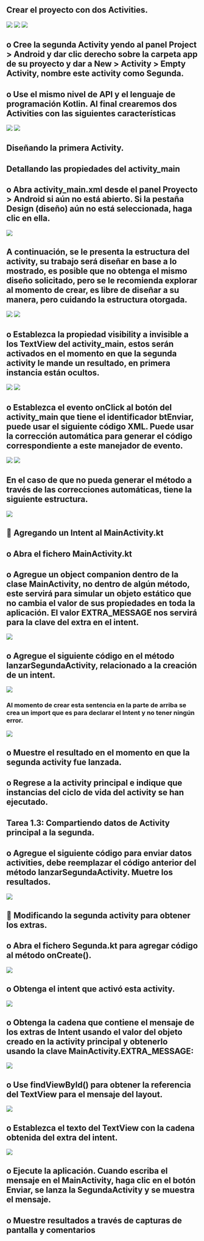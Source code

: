 

## Crear el proyecto con dos Activities.

<img src="medio\1.PNG/">
<img src="medio\2.PNG/">
<img src="medio\3.PNG/">


## o Cree la segunda Activity yendo al panel Project > Android y dar clic derecho sobre la carpeta app de su proyecto y dar a New > Activity > Empty Activity, nombre este activity como Segunda.

## o Use el mismo nivel de API y el lenguaje de programación Kotlin. Al final crearemos dos Activities con las siguientes características

<img src="medio\4.PNG/">
<img src="medio\5.PNG/">

## Diseñando la primera Activity.

## Detallando las propiedades del activity_main

## o Abra activity_main.xml desde el panel Proyecto > Android si aún no está abierto. Si la pestaña Design (diseño) aún no está seleccionada, haga clic en ella.

<img src="medio\6.PNG/">

##  A continuación, se le presenta la estructura del activity, su trabajo será diseñar en base a lo mostrado, es posible que no obtenga el mismo diseño solicitado, pero se le recomienda explorar al momento de crear, es libre de diseñar a su manera, pero cuidando la estructura otorgada.

<img src="medio\7.PNG/">
<img src="medio\6.PNG/">

## o Establezca la propiedad visibility a invisible a los TextView del activity_main, estos serán activados en el momento en que la segunda activity le mande un resultado, en primera instancia están ocultos.

<img src="medio\8.PNG/">
<img src="medio\9.PNG/">

## o Establezca el evento onClick al botón del activity_main que tiene el identificador btEnviar, puede usar el siguiente código XML. Puede usar la corrección automática para generar el código correspondiente a este manejador de evento.

<img src="medio\11.PNG/">
<img src="medio\10.PNG/">

## En el caso de que no pueda generar el método a través de las correcciones automáticas, tiene la siguiente estructura.

<img src="medio\12.PNG/">

##  Agregando un Intent al MainActivity.kt

## o Abra el fichero MainActivity.kt

## o Agregue un object companion dentro de la clase MainActivity, no dentro de algún método, este servirá para simular un objeto estático que no cambia el valor de sus propiedades en toda la aplicación. El valor EXTRA_MESSAGE nos servirá para la clave del extra en el intent.

<img src="medio\13.PNG/">

## o Agregue el siguiente código en el método lanzarSegundaActivity, relacionado a la creación de un intent.

<img src="medio\14.PNG/">

### Al momento de crear esta sentencia  en la  parte de arriba se crea un import que es para declarar el Intent y no tener ningún error.

<img src="medio\15.PNG/">

## o Muestre el resultado en el momento en que la segunda activity fue lanzada.

## o Regrese a la activity principal e indique que instancias del ciclo de vida del activity se han ejecutado.

## Tarea 1.3: Compartiendo datos de Activity principal a la segunda.

## o Agregue el siguiente código para enviar datos activities, debe reemplazar el código anterior del método lanzarSegundaActivity. Muetre los resultados.

<img src="medio\16.PNG/">

##  Modificando la segunda activity para obtener los extras.

## o Abra el fichero Segunda.kt para agregar código al método onCreate().

<img src="medio\17.PNG/">

## o Obtenga el intent que activó esta activity.

<img src="medio\18.PNG/">

## o Obtenga la cadena que contiene el mensaje de los extras de Intent usando el valor del objeto creado en la activity principal y obtenerlo usando la clave MainActivity.EXTRA_MESSAGE: 

<img src="medio\19.PNG/">

## o Use findViewById() para obtener la referencia del TextView para el mensaje del layout. 

<img src="medio\20.PNG/">

## o Establezca el texto del TextView con la cadena obtenida del extra del intent.

<img src="medio\21.PNG/">

## o Ejecute la aplicación. Cuando escriba el mensaje en el MainActivity, haga clic en el botón Enviar, se lanza la SegundaActivity y se muestra el mensaje.

## o Muestre resultados a través de capturas de pantalla y comentarios